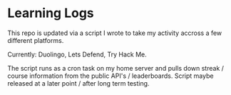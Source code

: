 # Learning Logs
This repo is updated via a script I wrote to take my activity accross a few different platforms.

Currently: Duolingo, Lets Defend, Try Hack Me.

The script runs as a cron task on my home server and pulls down streak / course information from the public API's / leaderboards. Script maybe released at a later point / after long term testing.
